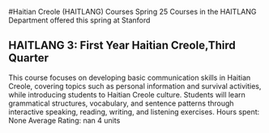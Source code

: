 #Haitian Creole (HAITLANG) Courses Spring 25
Courses in the HAITLANG Department offered this spring at Stanford
## HAITLANG 3: First Year Haitian Creole,Third Quarter
This course focuses on developing basic communication skills in Haitian Creole, covering topics such as personal information and survival activities, while introducing students to Haitian Creole culture. Students will learn grammatical structures, vocabulary, and sentence patterns through interactive speaking, reading, writing, and listening exercises.
Hours spent: None
Average Rating: nan
4 units